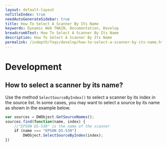 ```yaml
---
layout: default-layout
noTitleIndex: true
needAutoGenerateSidebar: true
title: How To Select A Scanner By Its Name
keywords: Dynamic Web TWAIN, Documentation, Develop
breadcrumbText: How To Select A Scanner By Its Name
description: How To Select A Scanner By Its Name
permalink: /indepth/faqs/develop/how-to-select-a-scanner-by-its-name.html
---
```


# Development

## How to select a scanner by its name? 

Use the method `SelectSourceByIndex()` to select a scanner by its index in the source list. In some cases, you may want to select a source by its name as shown in the example below.

``` javascript
var sources = DWObject.GetSourceNames();
sources.find(function(name, index) {
    //"EPSON DS-530" is the name of the scanner
    if (name === "EPSON DS-530")
        DWObject.SelectSourceByIndex(index);
})
```
